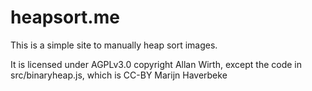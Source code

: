# heapsort.me

This is a simple site to manually heap sort images.

It is licensed under AGPLv3.0 copyright Allan Wirth, except the code in
src/binaryheap.js, which is CC-BY Marijn Haverbeke

